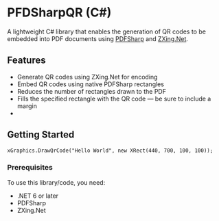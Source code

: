 # 
# PFDSharpQR (C#)

A lightweight C# library that enables the generation of QR codes to be embedded into PDF documents using [PDFSharp](https://github.com/empira/PDFsharp) and [ZXing.Net](https://github.com/micjahn/ZXing.Net).

## Features

- Generate QR codes using ZXing.Net for encoding
- Embed QR codes using native PDFSharp rectangles
- Reduces the number of rectangles drawn to the PDF
- Fills the specified rectangle with the QR code — be sure to include a margin
- 
## Getting Started
```
xGraphics.DrawQrCode("Hello World", new XRect(440, 700, 100, 100));
```
### Prerequisites

To use this library/code, you need:

- .NET 6 or later
- PDFSharp
- ZXing.Net

